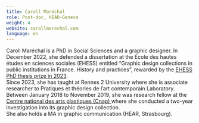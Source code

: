 ```yaml
---
title: Caroll Maréchal
role: Post-doc, HEAD-Geneva
weight: 4
website: carollmarechal.com
language: en
---
```

Caroll Maréchal is a PhD in Social Sciences and a graphic designer. In December 2022, she defended a dissertation at the École des hautes études en sciences sociales (EHESS) entitled “Graphic design collections in public institutions in France. History and practices”, rewarded by the [EHESS PhD thesis prize in 2023](https://www.ehess.fr/fr/portrait/rencontre-avec-caroll-mar%C3%A9chal-laur%C3%A9ate-prix-th%C3%A8se-2022-lehess). \
Since 2023, she has taught at Rennes 2 University where she is associate researcher to Pratiques et théories de l’art contemporain Laboratory.\
Between January 2018 to November 2019, she was research fellow at the [Centre national des arts plastiques (Cnap) ](https://hal.science/hal-04465245/document)where she conducted a two-year investigation into its graphic design collection. \
She also holds a MA in graphic communication (HEAR, Strasbourg).

